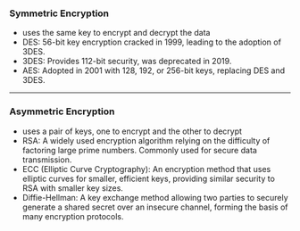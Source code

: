 ### Symmetric Encryption
- uses the same key to encrypt and decrypt the data
- DES: 56-bit key encryption cracked in 1999, leading to the adoption of 3DES.
- 3DES: Provides 112-bit security, was deprecated in 2019.
- AES: Adopted in 2001 with 128, 192, or 256-bit keys, replacing DES and 3DES.
___
### Asymmetric Encryption
- uses a pair of keys, one to encrypt and the other to decrypt
- RSA: A widely used encryption algorithm relying on the difficulty of factoring large prime numbers. Commonly used for secure data transmission.
- ECC (Elliptic Curve Cryptography): An encryption method that uses elliptic curves for smaller, efficient keys, providing similar security to RSA with smaller key sizes.
- Diffie-Hellman: A key exchange method allowing two parties to securely generate a shared secret over an insecure channel, forming the basis of many encryption protocols.

